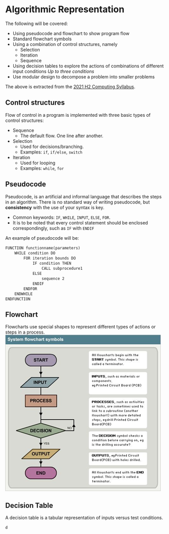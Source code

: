 # Algorithmic Representation
The following will be covered:
- Using pseudocode and flowchart to show program flow
- Standard flowchart symbols
- Using a combination of control structures, namely
	- Selection
	- Iteration
	- Sequence
- Using decision tables to explore the actions of combinations of different input conditions *Up to three conditions*
- Use modular design to decompose a problem into smaller problems

The above is extracted from the [2021 H2 Computing Syllabus](https://www.seab.gov.sg/docs/default-source/national-examinations/syllabus/alevel/2021syllabus/9569_y21_sy.pdf).
## Control structures
Flow of control in a program is implemented with three basic types of control structures:
- Sequence
	- The default flow. One line after another.
- Selection
	- Used for decisions/branching.
	- Examples: `if`, `if/else`, `switch`
- Iteration
	- Used for looping
	- Examples: `while`, `for`

## Pseudocode
Pseudocode, is an artificial and informal language that describes the steps in an algorithm. There is no standard way of writing pseudocode, but **consistency** with the use of your syntax is key.

- Common keywords: `IF`, `WHILE`, `INPUT`, `ELSE`, `FOR`. 
- It is to be noted that every control statement should be enclosed correspondingly, such as `IF` with `ENDIF`

An example of pseudocode will be:
```
FUNCTION functionname(parameters)
	WHILE condition DO
		FOR iteration bounds DO
			IF condition THEN
				CALL subprocedure1
			ELSE
				sequence 2
			ENDIF
		ENDFOR
	ENDWHILE
ENDFUNCTION
```

## Flowchart
Flowcharts use special shapes to represent different types of actions or steps in a process.
![Flowchart Symbols](flowchart.png)


## Decision Table
A decision table is a tabular representation of inputs versus test conditions.
```ad-example
d
```